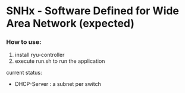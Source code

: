 # SNHx - Software Defined for Wide Area Network (expected)
### How to use:
1. install ryu-controller
2. execute run.sh to run the application

current status:
* DHCP-Server : a subnet per switch
